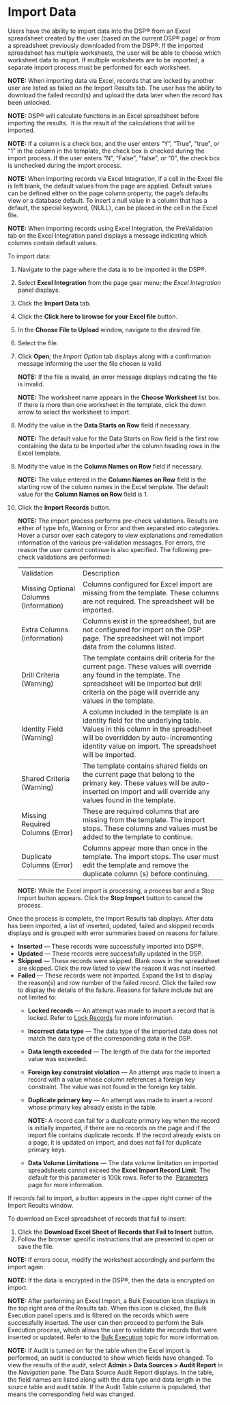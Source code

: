 # Import Data

Users have the ability to import data into the DSP® from an Excel
spreadsheet created by the user (based on the current DSP® page) or from
a spreadsheet previously downloaded from the DSP®. If the imported
spreadsheet has multiple worksheets, the user will be able to choose
which worksheet data to import. If multiple worksheets are to be
imported, a separate import process must be performed for each
worksheet.

**NOTE:** When importing data via Excel, records that are locked by
another user are listed as failed on the Import Results tab. The user
has the ability to download the failed record(s) and upload the data
later when the record has been unlocked.

**NOTE:** DSP® will calculate functions in an Excel spreadsheet before
importing the results.  It is the result of the calculations that will
be imported.

**NOTE:** If a column is a check box, and the user enters “Y”, “True”,
"true", or “1” in the column in the template, the check box is checked
during the import process. If the user enters “N”, “False”, "false", or
“0”, the check box is unchecked during the import process.

**NOTE:** When importing records via Excel Integration, if a cell in the
Excel file is left blank, the default values from the page are applied.
Default values can be defined either on the page column property, the
page’s defaults view or a database default. To insert a null value in a
column that has a default, the special keyword, {NULL}, can be placed in
the cell in the Excel file.

**NOTE:** When importing records using Excel Integration, the
PreValidation tab on the Excel Integration panel displays a message
indicating which columns contain default values. 

To import data: 

1.  Navigate to the page where the data is to be imported in the DSP®.

2.  Select **Excel Integration** from the page gear menu; the *Excel
    Integration* panel displays.

3.  Click the **Import Data** tab.

4.  Click the **Click here to browse for your Excel file** button.

5.  In the **Choose File to Upload** window, navigate to the desired
    file.

6.  Select the file.

7.  Click **Open**; the *Import Option* tab displays along with a
    confirmation message informing the user the file chosen is valid
    
    **NOTE:** If the file is invalid, an error message displays
    indicating the file is invalid.
    
    **NOTE:** The worksheet name appears in the **Choose Worksheet**
    list box. If there is more than one worksheet in the template, click
    the down arrow to select the worksheet to import.

8.  Modify the value in the **Data Starts on Row** field if necessary.
    
    **NOTE:** The default value for the Data Starts on Row field is the
    first row containing the data to be imported after the column
    heading rows in the Excel template.

9.  Modify the value in the **Column Names on Row** field if necessary.
    
    **NOTE:** The value entered in the **Column Names on Row** field is
    the starting row of the column names in the Excel template. The
    default value for the **Column Names on Row** field is 1.

10. Click the **Import Records** button.
    
    **NOTE:** The import process performs pre-check validations. Results
    are either of type Info, Warning or Error and then separated into
    categories. Hover a cursor over each category to view explanations
    and remediation information of the various pre-validation messages.
    For errors, the reason the user cannot continue is also specified.
    The following pre-check validations are
    performed:
    
    |                                        |                                                                                                                                                                                                                               |
    | -------------------------------------- | ----------------------------------------------------------------------------------------------------------------------------------------------------------------------------------------------------------------------------- |
    | Validation                             | Description                                                                                                                                                                                                                   |
    | Missing Optional Columns (Information) | Columns configured for Excel import are missing from the template. These columns are not required. The spreadsheet will be imported.                                                                                          |
    | Extra Columns (information)            | Columns exist in the spreadsheet, but are not configured for import on the DSP page. The spreadsheet will not import data from the columns listed.                                                                            |
    | Drill Criteria (Warning)               | The template contains drill criteria for the current page. These values will override any found in the template. The spreadsheet will be imported but drill criteria on the page will override any values in the template.    |
    | Identity Field (Warning)               | A column included in the template is an identity field for the underlying table. Values in this column in the spreadsheet will be overridden by auto-incrementing identity value on import. The spreadsheet will be imported. |
    | Shared Criteria (Warning)              | The template contains shared fields on the current page that belong to the primary key. These values will be auto-inserted on import and will override any values found in the template.                                      |
    | Missing Required Columns (Error)       | These are required columns that are missing from the template. The import stops. These columns and values must be added to the template to continue.                                                                          |
    | Duplicate Columns (Error)              | Columns appear more than once in the template. The import stops. The user must edit the template and remove the duplicate column (s) before continuing.                                                                       |
    

    **NOTE:** While the Excel import is processing, a process bar and a
    Stop Import button appears. Click the **Stop Import** button to
    cancel the process.

Once the process is complete, the Import Results tab displays. After
data has been imported, a list of inserted, updated, failed and skipped
records displays and is grouped with error summaries based on reasons
for failure:

  - **Inserted** — These records were successfully imported into DSP®.
  - **Updated** — These records were successfully updated in the DSP.
  - **Skipped** — These records were skipped. Blank rows in the
    spreadsheet are skipped. Click the row listed to view the reason it
    was not inserted.
  - **Failed** — These records were not imported. Expand the list to
    display the reason(s) and row number of the failed record. Click the
    failed row to display the details of the failure. Reasons for
    failure include but are not limited to:
      - **Locked records** — An attempt was made to import a record that
        is locked. Refer to [Lock Records](Lock_Records) for more
        information.
    
      - **Incorrect data type** — The data type of the imported data
        does not match the data type of the corresponding data in the
        DSP.
    
      - **Data length exceeded** — The length of the data for the
        imported value was exceeded.
    
      - **Foreign key constraint violation** — An attempt was made to
        insert a record with a value whose column references a foreign
        key constraint. The value was not found in the foreign key
        table.
    
      - **Duplicate primary key** — An attempt was made to insert a
        record whose primary key already exists in the table.
        
        **NOTE:** A record can fail for a duplicate primary key when the
        record is initially imported, if there are no records on the
        page and if the import file contains duplicate records. If the
        record already exists on a page, it is updated on import, and
        does not fail for duplicate primary keys.
    
      - **Data Volume Limitations** — The data volume limitation on
        imported spreadsheets cannot exceed the **Excel Import Record
        Limit**. The default for this parameter is 100k rows. Refer to
        the
         [Parameters](../Sys_Admin/Page_Desc/Parameters_All_TabsSysAdmin)
        page for more information.

If records fail to import, a button appears in the upper right corner of
the Import Results window.

To download an Excel spreadsheet of records that fail to insert:

1.  Click the **Download Excel Sheet of Records that Fail to Insert**
    button.
2.  Follow the browser specific instructions that are presented to open
    or save the file.

**NOTE:** If errors occur, modify the worksheet accordingly and perform
the import again.

**NOTE:** If the data is encrypted in the DSP®, then the data is
encrypted on import.

**NOTE:** After performing an Excel Import, a Bulk Execution icon
displays in the top right area of the Results tab. When this icon is
clicked, the Bulk Execution panel opens and is filtered on the records
which were successfully inserted. The user can then proceed to perform
the Bulk Execution process, which allows the user to validate the
records that were inserted or updated. Refer to the [Bulk
Execution](../Sys_Admin/Use_Cases/Configure_Bulk_Execution_Overview)
topic for more information.

**NOTE:** If Audit is turned on for the table when the Excel import is
performed, an audit is conducted to show which fields have changed. To
view the results of the audit, select **Admin \> Data Sources \> Audit
Report** in the *Navigation* pane. The Data Source Audit Report
displays. In the table, the field names are listed along with the data
type and data length in the source table and audit table. If the Audit
Table column is populated, that means the corresponding field was
changed.
